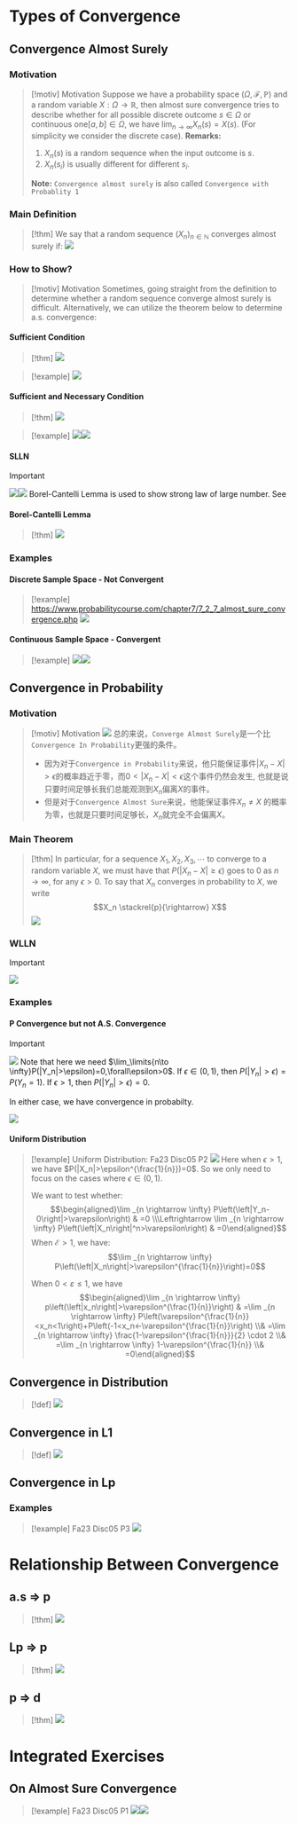 # Types of Convergence 
## Convergence Almost Surely
### Motivation
> [!motiv] Motivation
> Suppose we have a probability space $(\Omega,\mathcal{F},\mathbb{P})$ and a random variable $X:\Omega\to \mathbb{R}$, then almost sure convergence tries to describe whether for all possible discrete outcome $s\in \Omega$ or continuous one$[a,b]\in \Omega$, we have $\lim_{n\to \infty}X_n(s)=X(s)$. (For simplicity we consider the discrete case).
> **Remarks:**
> 1. $X_n(s)$ is a random sequence when the input outcome is $s$.
> 2. $X_n(s_i)$ is usually different for different $s_{i}$.
> 
> **Note:**
> `Convergence almost surely` is also called `Convergence with Probablity 1`

### Main Definition
> [!thm] 
> We say that a random sequence $(X_n)_{n\in \mathbb{N}}$ converges almost surely if:
> ![](Convergence%20Theory.assets/image-20231109173519754.png)



### How to Show?
> [!motiv] Motivation
> Sometimes, going straight from the definition to determine whether a random sequence converge almost surely is difficult. 
> Alternatively, we can utilize the theorem below to determine a.s. convergence:


#### Sufficient Condition
> [!thm]
> ![](Convergence%20Theory.assets/image-20231109180656666.png)

> [!example]
> ![](Convergence%20Theory.assets/image-20231109181402769.png)


#### Sufficient and Necessary Condition
> [!thm]
> ![](Convergence%20Theory.assets/image-20231109180714274.png)

> [!example]
> ![](Convergence%20Theory.assets/image-20231109222948150.png)![](Convergence%20Theory.assets/image-20231109222953016.png)



#### SLLN
> [!important]
> ![](Convergence%20Theory.assets/image-20231110102910609.png)![](Convergence%20Theory.assets/image-20240126153933864.png)
> Borel-Cantelli Lemma is used to show strong law of large number. See 


#### Borel-Cantelli Lemma
> [!thm]
> ![](Convergence%20Theory.assets/image-20240126154051288.png)








### Examples
#### Discrete Sample Space - Not Convergent
> [!example]
> https://www.probabilitycourse.com/chapter7/7_2_7_almost_sure_convergence.php
> ![](Convergence%20Theory.assets/image-20231109173636369.png)


#### Continuous Sample Space - Convergent
> [!example]
> ![](Convergence%20Theory.assets/image-20231109180010709.png)![](Convergence%20Theory.assets/image-20231109222932099.png)


## Convergence in Probability
### Motivation
> [!motiv] Motivation
> ![](Convergence%20Theory.assets/image-20231110102423742.png)
> 总的来说，`Converge Almost Surely`是一个比`Convergence In Probability`更强的条件。
> - 因为对于`Convergence in Probability`来说，他只能保证事件$|X_n-X|>\epsilon$的概率趋近于零，而$0<|X_n-X|<\epsilon$这个事件仍然会发生, 也就是说只要时间足够长我们总能观测到$X_n$偏离$X$的事件。
> - 但是对于`Convergence Almost Sure`来说，他能保证事件$X_n\neq X$ 的概率为零，也就是只要时间足够长，$X_n$就完全不会偏离$X$。




### Main Theorem
> [!thm]
> In particular, for a sequence $X_1, X_2, X_3, \cdots$ to converge to a random variable $X$, we must have that $P\left(\left|X_n-X\right| \geq \epsilon\right)$ goes to 0 as $n \rightarrow \infty$, for any $\epsilon>0$. To say that $X_n$ converges in probability to $X$, we write$$X_n \stackrel{p}{\rightarrow} X$$![](Convergence%20Theory.assets/image-20231109223821031.png)


### WLLN
> [!important]
> ![](Convergence%20Theory.assets/image-20240127150434568.png)




### Examples
#### P Convergence but not A.S. Convergence
> [!important]
> ![](Convergence%20Theory.assets/image-20240127155151342.png)
> Note that here we need $\lim_\limits{n\to \infty}P(|Y_n|>\epsilon)=0,\forall\epsilon>0$. If $\epsilon\in(0,1)$, then $P(|Y_n|>\epsilon)=P(Y_n=1)$. If $\epsilon>1$, then $P(|Y_n|>\epsilon)=0$.
> 
> In either case, we have convergence in probabilty.
> 
> ![](Convergence%20Theory.assets/image-20231110103608173.png)


#### Uniform Distribution
> [!example] Uniform Distribution: Fa23 Disc05 P2
> ![](Convergence%20Theory.assets/image-20240127161228451.png)
> Here when $\epsilon>1$, we have $P(|X_n|>\epsilon^{\frac{1}{n}})=0$. So we only need to focus on the cases where $\epsilon\in (0,1)$.
> 
> We want to test whether:$$\begin{aligned}\lim _{n \rightarrow \infty} P\left(\left|Y_n-0\right|>\varepsilon\right) & =0 \\\Leftrightarrow \lim _{n \rightarrow \infty} P\left(\left|X_n\right|^n>\varepsilon\right) & =0\end{aligned}$$When $\mathcal{E}>1$, we have:$$\lim _{n \rightarrow \infty} P\left(\left|X_n\right|>\varepsilon^{\frac{1}{n}}\right)=0$$
> 
> When $0<\varepsilon \leqslant 1$, we have$$\begin{aligned}\lim _{n \rightarrow \infty} p\left(\left|x_n\right|>\varepsilon^{\frac{1}{n}}\right) & =\lim _{n \rightarrow \infty} P\left(\varepsilon^{\frac{1}{n}}<x_n<1\right)+P\left(-1<x_n<-\varepsilon^{\frac{1}{n}}\right) \\& =\lim _{n \rightarrow \infty} \frac{1-\varepsilon^{\frac{1}{n}}}{2} \cdot 2 \\& =\lim _{n \rightarrow \infty} 1-\varepsilon^{\frac{1}{n}} \\& =0\end{aligned}$$




## Convergence in Distribution
> [!def]
> ![](Convergence%20Theory.assets/image-20240127160427003.png)



## Convergence in L1
> [!def]
> ![](Convergence%20Theory.assets/image-20240127160412423.png)



## Convergence in Lp


### Examples
> [!example] Fa23 Disc05 P3
> ![](Convergence%20Theory.assets/image-20240127162053591.png)



# Relationship Between Convergence
## a.s => p
> [!thm]
> ![](Convergence%20Theory.assets/image-20231109223356198.png)


## Lp => p
> [!thm]
> ![](Convergence%20Theory.assets/image-20240127162347485.png)


## p => d
> [!thm]
> ![](Convergence%20Theory.assets/image-20240127162605105.png)



# Integrated Exercises
## On Almost Sure Convergence
> [!example] Fa23 Disc05 P1
> ![](Convergence%20Theory.assets/image-20240127155707492.png)![](Convergence%20Theory.assets/image-20240127155736066.png)



